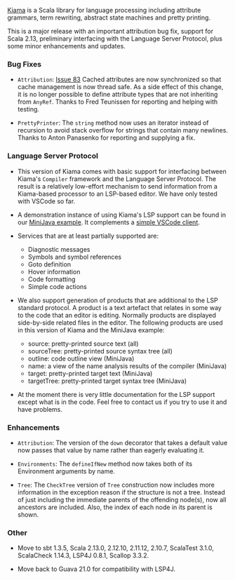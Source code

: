 [Kiama](https://bitbucket.org/inkytonik/kiama) is a Scala library for language processing including attribute grammars, term rewriting, abstract state machines and pretty printing.

This is a major release with an important attribution bug fix, support for Scala 2.13, preliminary interfacing with the Language Server Protocol, plus some minor enhancements and updates.

### Bug Fixes

* `Attribution`: [Issue 83](https://bitbucket.org/inkytonik/kiama/issues/83/cached-attributes-arent-thread-safe) Cached attributes are now synchronized so that cache management is now thread safe. As a side effect of this change, it is no longer possible to define attribute types that are not inheriting from `AnyRef`. Thanks to Fred Teunissen for reporting and helping with testing.

* `PrettyPrinter`: The `string` method now uses an iterator instead of recursion to avoid stack overflow for strings that contain many newlines. Thanks to Anton Panasenko for reporting and supplying a fix.

### Language Server Protocol

* This version of Kiama comes with basic support for interfacing between Kiama's `Compiler` framework and the Language Server Protocol. The result is a relatively low-effort mechanism to send information from a Kiama-based processor to an LSP-based editor. We have only tested with VSCode so far.

* A demonstration instance of using Kiama's LSP support can be found in our [MiniJava example](https://bitbucket.org/inkytonik/kiama/src/master/extras/src/test/scala/org/bitbucket/inkytonik/kiama/example/minijava/Server.scala). It complements a [simple VSCode client](https://bitbucket.org/inkytonik/minijava-vscode).

* Services that are at least partially supported are:
  * Diagnostic messages
  * Symbols and symbol references
  * Goto definition
  * Hover information
  * Code formatting
  * Simple code actions

* We also support generation of products that are additional to the LSP standard protocol. A product is a text artefact that relates in some way to the code that an editor is editing. Normally products are displayed side-by-side related files in the editor. The following products are used in this version of Kiama and the MiniJava example:
  * source: pretty-printed source text (all)
  * sourceTree: pretty-printed source syntax tree (all)
  * outline: code outline view (MiniJava)
  * name: a view of the name analysis results of the compiler (MiniJava)
  * target: pretty-printed target text (MiniJava)
  * targetTree: pretty-printed target syntax tree (MiniJava)

* At the moment there is very little documentation for the LSP support except what is in the code. Feel free to contact us if you try to use it and have problems.

### Enhancements

* `Attribution`: The version of the `down` decorator that takes a default value now passes that value by name rather than eagerly evaluating it.

* `Environments`: The `defineIfNew` method now takes both of its Environment arguments by name.

* `Tree`: The `CheckTree` version of `Tree` construction now includes more information in the exception reason if the structure is not a tree. Instead of just including the immediate parents of the offending node(s), now all ancestors are included. Also, the index of each node in its parent is shown.

### Other

* Move to sbt 1.3.5, Scala 2.13.0, 2.12.10, 2.11.12, 2.10.7, ScalaTest 3.1.0, ScalaCheck 1.14.3, LSP4J 0.8.1, Scallop 3.3.2.

* Move back to Guava 21.0 for compatibility with LSP4J.
